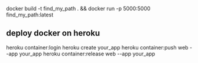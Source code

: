 docker build -t find_my_path . && docker run -p 5000:5000 find_my_path:latest





## deploy docker on heroku
heroku container:login
heroku create your_app
heroku container:push web --app your_app
heroku container:release web --app your_app